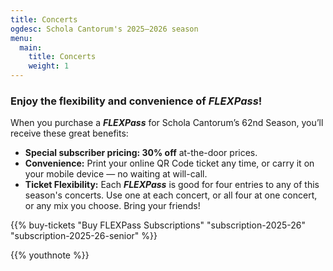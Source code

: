 ```yaml
---
title: Concerts
ogdesc: Schola Cantorum's 2025–2026 season
menu:
  main:
    title: Concerts
    weight: 1
---
```


<a id=subscription></a>

### Enjoy the flexibility and convenience of _FLEXPass_!

When you purchase a **_FLEXPass_** for Schola Cantorum’s 62nd Season, you’ll receive these great benefits:

- **Special subscriber pricing: 30% off** at-the-door prices.
- **Convenience:** Print your online QR Code ticket any time, or carry it on
  your mobile device — no waiting at will-call.
- **Ticket Flexibility:** Each **_FLEXPass_** is good for four entries to any of this season's concerts.
  Use one at each concert, or all four at one concert, or any mix you choose.
  Bring your friends!

{{% buy-tickets "Buy FLEXPass Subscriptions" "subscription-2025-26" "subscription-2025-26-senior" %}}

{{% youthnote %}}
